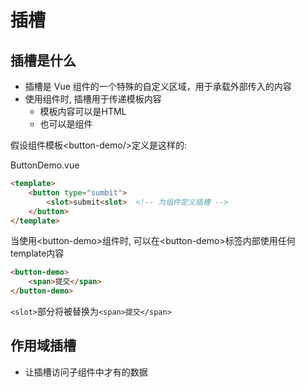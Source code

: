 # 插槽

## 插槽是什么

- 插槽是 Vue 组件的一个特殊的自定义区域，用于承载外部传入的内容
- 使用组件时, 插槽用于传递模板内容
  - 模板内容可以是HTML
  - 也可以是组件

假设组件模板\<button-demo/>定义是这样的: 

ButtonDemo.vue

```html
<template>
    <button type="sumbit">
        <slot>submit<slot>  <!-- 为组件定义插槽 -->
    </button>
</template>
```

当使用\<button-demo>组件时, 可以在\<button-demo>标签内部使用任何template内容

```html
<button-demo>
    <span>提交</span>
</button-demo>
```

`<slot>`部分将被替换为`<span>提交</span>`

## 作用域插槽

- 让插槽访问子组件中才有的数据

